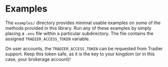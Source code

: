 # Examples

The `examples/` directory provides minimal usable examples on some of the methods provided in this library. Run any of these examples by simply placing a `.env` file within a particular subdirectory. The file contains the assigned `TRADIER_ACCESS_TOKEN` variable.

On user accounts, the `TRADIER_ACCESS_TOKEN` can be requested from Tradier support. Keep this token safe, as it is the key to your kingdom (or in this case, your brokerage account)!
